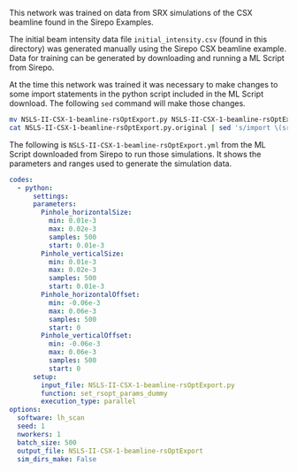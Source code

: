 This network was trained on data from SRX simulations of the CSX beamline found in the Sirepo Examples.

The initial beam intensity data file `initial_intensity.csv` (found in this directory) was generated manually using the Sirepo CSX beamline example.
Data for training can be generated by downloading and running a ML Script from Sirepo.

At the time this network was trained it was necessary to make changes to some import statements in the python script included in the ML Script download.
The following `sed` command will make those changes.

```bash
mv NSLS-II-CSX-1-beamline-rsOptExport.py NSLS-II-CSX-1-beamline-rsOptExport.py.original
cat NSLS-II-CSX-1-beamline-rsOptExport.py.original | sed 's/import \(srw.*\)/from srwpy import \1/' | sed 's/import \(uti_plot_com\)/from srwpy import \1/' > NSLS-II-CSX-1-beamline-rsOptExport.py
```

The following is `NSLS-II-CSX-1-beamline-rsOptExport.yml` from the ML Script downloaded from Sirepo to run those simulations.
It shows the parameters and ranges used to generate the simulation data.

```yaml
codes:
  - python:
      settings:
      parameters:
        Pinhole_horizontalSize:
          min: 0.01e-3
          max: 0.02e-3
          samples: 500
          start: 0.01e-3
        Pinhole_verticalSize:
          min: 0.01e-3
          max: 0.02e-3
          samples: 500
          start: 0.01e-3
        Pinhole_horizontalOffset:
          min: -0.06e-3
          max: 0.06e-3
          samples: 500
          start: 0
        Pinhole_verticalOffset:
          min: -0.06e-3
          max: 0.06e-3
          samples: 500
          start: 0
      setup:
        input_file: NSLS-II-CSX-1-beamline-rsOptExport.py
        function: set_rsopt_params_dummy
        execution_type: parallel
options:
  software: lh_scan
  seed: 1
  nworkers: 1
  batch_size: 500
  output_file: NSLS-II-CSX-1-beamline-rsOptExport
  sim_dirs_make: False
```